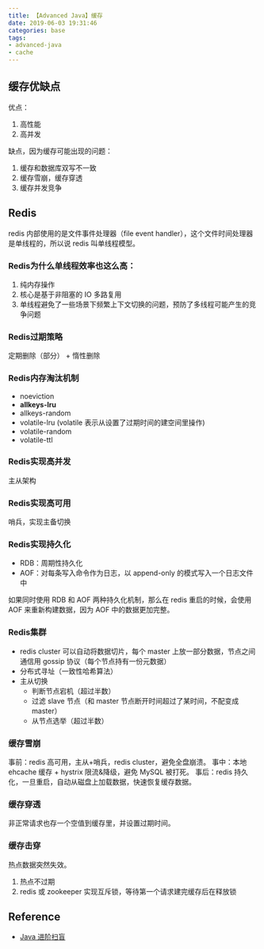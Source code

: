 ```yaml
---
title: 【Advanced Java】缓存
date: 2019-06-03 19:31:46
categories: base
tags:
- advanced-java
- cache
---
```



## 缓存优缺点

优点：

1. 高性能
2. 高并发

缺点，因为缓存可能出现的问题：

1. 缓存和数据库双写不一致
2. 缓存雪崩，缓存穿透
3. 缓存并发竞争

## Redis

redis 内部使用的是文件事件处理器（file event handler），这个文件时间处理器是单线程的，所以说 redis 叫单线程模型。

### Redis为什么单线程效率也这么高：

1. 纯内存操作
2. 核心是基于非阻塞的 IO 多路复用
3. 单线程避免了一些场景下频繁上下文切换的问题，预防了多线程可能产生的竞争问题

### Redis过期策略

定期删除（部分） + 惰性删除

### Redis内存淘汰机制

- noeviction
- **allkeys-lru**
- allkeys-random
- volatile-lru (volatile 表示从设置了过期时间的建空间里操作)
- volatile-random
- volatile-ttl

### Redis实现高并发

主从架构

### Redis实现高可用

哨兵，实现主备切换

### Redis实现持久化

- RDB：周期性持久化
- AOF：对每条写入命令作为日志，以 append-only 的模式写入一个日志文件中

如果同时使用 RDB 和 AOF 两种持久化机制，那么在 redis 重启的时候，会使用 AOF 来重新构建数据，因为 AOF 中的数据更加完整。

### Redis集群

- redis cluster 可以自动将数据切片，每个 master 上放一部分数据，节点之间通信用 gossip 协议（每个节点持有一份元数据）
- 分布式寻址（一致性哈希算法）
- 主从切换
    - 判断节点宕机（超过半数）
    - 过滤 slave 节点（和 master 节点断开时间超过了某时间，不配变成 master）
    - 从节点选举（超过半数）

### 缓存雪崩

事前：redis 高可用，主从+哨兵，redis cluster，避免全盘崩溃。
事中：本地 ehcache 缓存 + hystrix 限流&降级，避免 MySQL 被打死。
事后：redis 持久化，一旦重启，自动从磁盘上加载数据，快速恢复缓存数据。

### 缓存穿透

非正常请求也存一个空值到缓存里，并设置过期时间。

### 缓存击穿

热点数据突然失效。

1. 热点不过期
2. redis 或 zookeeper 实现互斥锁，等待第一个请求建完缓存后在释放锁



## Reference

- [Java 进阶扫盲](https://doocs.github.io/advanced-java/#/)